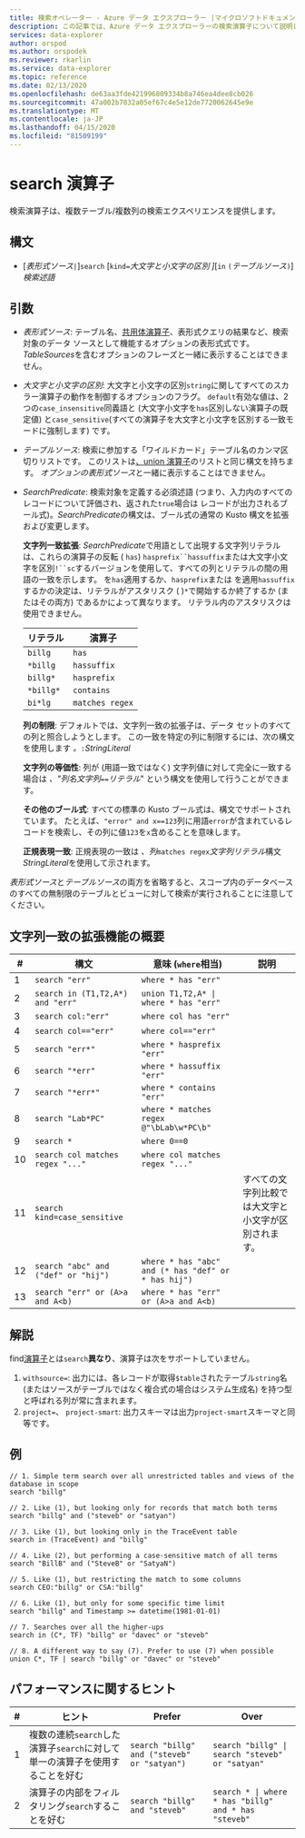 ```yaml
---
title: 検索オペレーター - Azure データ エクスプローラー |マイクロソフトドキュメント
description: この記事では、Azure データ エクスプローラーの検索演算子について説明します。
services: data-explorer
author: orspod
ms.author: orspodek
ms.reviewer: rkarlin
ms.service: data-explorer
ms.topic: reference
ms.date: 02/13/2020
ms.openlocfilehash: de63aa3fde421996809334b8a746ea4dee8cb026
ms.sourcegitcommit: 47a002b7032a05ef67c4e5e12de7720062645e9e
ms.translationtype: MT
ms.contentlocale: ja-JP
ms.lasthandoff: 04/15/2020
ms.locfileid: "81509199"
---
```

# <a name="search-operator"></a>search 演算子

検索演算子は、複数テーブル/複数列の検索エクスペリエンスを提供します。

## <a name="syntax"></a>構文

* [*表形式ソース*`|`]`search` [`kind=`*大文字と小文字の区別 ]*[`in` `(`*テーブルソース*`)`]*検索述語*

## <a name="arguments"></a>引数

* *表形式ソース*: テーブル名、[共用体演算子](unionoperator.md)、表形式クエリの結果など、検索対象のデータ ソースとして機能するオプションの表形式式です。*TableSources*を含むオプションのフレーズと一緒に表示することはできません。

* *大文字と小文字の区別*: 大文字と小文字の区別`string`に関してすべてのスカラー演算子の動作を制御するオプションのフラグ。 `default`有効な値は、2 つの`case_insensitive`同義語と (大文字小文字を`has`区別しない演算子の既定値) と`case_sensitive`(すべての演算子を大文字と小文字を区別する一致モードに強制します) です。

* *テーブルソース*: 検索に参加する「ワイルドカード」テーブル名のカンマ区切りリストです。
  このリストは[、union 演算子](unionoperator.md)のリストと同じ構文を持ちます。
  *オプションの表形式ソース*と一緒に表示することはできません。

* *SearchPredicate*: 検索対象を定義する必須述語 (つまり、入力内のすべてのレコードについて評価され、返された`true`場合は レコードが出力されるブール式)。*SearchPredicate*の構文は、ブール式の通常の Kusto 構文を拡張および変更します。

  **文字列一致拡張**: *SearchPredicate*で用語として出現する文字列リテラルは、これらの演算子の反転 ( `has`) `hasprefix``hassuffix`または大文字小文字を区別`!``sc`するバージョンを使用して、すべての列とリテラルの間の用語の一致を示します。 を`has`適用するか、`hasprefix`または を適用`hassuffix`するかの決定は、リテラルがアスタリスク ( )`*`で開始するか終了するか (またはその両方) であるかによって異なります。 リテラル内のアスタリスクは使用できません。

    |リテラル   |演算子   |
    |----------|-----------|
    |`billg`   |`has`      |
    |`*billg`  |`hassuffix`|
    |`billg*`  |`hasprefix`|
    |`*billg*` |`contains` |
    |`bi*lg`   |`matches regex`|

  **列の制限**: デフォルトでは、文字列一致の拡張子は、データ セットのすべての列と照合しようとします。 この一致を特定の列に制限するには、次の構文を使用します *。*`:`*StringLiteral*

  **文字列の等価性**: 列が (用語一致ではなく) 文字列値に対して完全に一致する場合は *、"列名文字列*`==`*リテラル*" という構文を使用して行うことができます。

  **その他のブール式**: すべての標準の Kusto ブール式は、構文でサポートされています。
    たとえば、`"error" and x==123`列に用語`error`が含まれているレコードを検索し、その列に値`123`を`x`含めることを意味します。

  **正規表現一致**: 正規表現の一致は *、列*`matches regex`*文字列リテラル*構文*StringLiteral*を使用して示されます。

*表形式ソース*と*テーブルソース*の両方を省略すると、スコープ内のデータベースのすべての無制限のテーブルとビューに対して検索が実行されることに注意してください。

## <a name="summary-of-string-matching-extensions"></a>文字列一致の拡張機能の概要

  |# |構文                                 |意味 (`where`相当)           |説明|
  |--|---------------------------------------|---------------------------------------|--------|
  | 1|`search "err"`                         |`where * has "err"`                    ||
  | 2|`search in (T1,T2,A*) and "err"`       |<code>union T1,T2,A* &#124; where * has "err"<code>   ||
  | 3|`search col:"err"`                     |`where col has "err"`                  ||
  | 4|`search col=="err"`                    |`where col=="err"`                     ||
  | 5|`search "err*"`                        |`where * hasprefix "err"`              ||
  | 6|`search "*err"`                        |`where * hassuffix "err"`              ||
  | 7|`search "*err*"`                       |`where * contains "err"`               ||
  | 8|`search "Lab*PC"`                      |`where * matches regex @"\bLab\w*PC\b"`||
  | 9|`search *`                             |`where 0==0`                           ||
  |10|`search col matches regex "..."`       |`where col matches regex "..."`        ||
  |11|`search kind=case_sensitive`           |                                       |すべての文字列比較では大文字と小文字が区別されます。|
  |12|`search "abc" and ("def" or "hij")`    |`where * has "abc" and (* has "def" or * has hij")`||
  |13|`search "err" or (A>a and A<b)`        |`where * has "err" or (A>a and A<b)`   ||

## <a name="remarks"></a>解説

find[演算子](findoperator.md)とは`search`**異なり**、演算子は次をサポートしていません。

1. `withsource=`: 出力には、各レコードが取得`$table`されたテーブル`string`名 (またはソースがテーブルではなく複合式の場合はシステム生成名) を持つ型と呼ばれる列が常に含まれます。
2. `project=`、 `project-smart`: 出力スキーマは出力`project-smart`スキーマと同等です。

## <a name="examples"></a>例

```kusto
// 1. Simple term search over all unrestricted tables and views of the database in scope
search "billg"

// 2. Like (1), but looking only for records that match both terms
search "billg" and ("steveb" or "satyan")

// 3. Like (1), but looking only in the TraceEvent table
search in (TraceEvent) and "billg"

// 4. Like (2), but performing a case-sensitive match of all terms
search "BillB" and ("SteveB" or "SatyaN")

// 5. Like (1), but restricting the match to some columns
search CEO:"billg" or CSA:"billg"

// 6. Like (1), but only for some specific time limit
search "billg" and Timestamp >= datetime(1981-01-01)

// 7. Searches over all the higher-ups
search in (C*, TF) "billg" or "davec" or "steveb"

// 8. A different way to say (7). Prefer to use (7) when possible
union C*, TF | search "billg" or "davec" or "steveb"
```

## <a name="performance-tips"></a>パフォーマンスに関するヒント

  |# |ヒント                                                                                  |Prefer                                        |Over                                                                    |
  |--|-------------------------------------------------------------------------------------|----------------------------------------------|------------------------------------------------------------------------|
  | 1| 複数の連続`search`した演算子`search`に対して単一の演算子を使用することを好む|`search "billg" and ("steveb" or "satyan")`   |<code>search "billg" &#124; search "steveb" or "satyan"<code>           ||
  | 2| 演算子の内部をフィルタリング`search`することを好む                                       |`search "billg" and "steveb"`                 |<code>search * &#124; where * has "billg" and * has "steveb"<code>      ||
